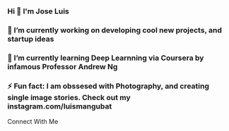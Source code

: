### Hi 👋 I'm Jose Luis

### 🔭 I’m currently working on developing cool new projects, and startup ideas
### 🌱 I’m currently learning Deep Learnning via Coursera by infamous Professor Andrew Ng
### ⚡ Fun fact: I am obssesed with Photography, and creating single image stories. Check out my instagram.com/luismangubat

<!--
**luismangubat/luismangubat** is a ✨ _special_ ✨ repository because its `README.md` (this file) appears on your GitHub profile.

Here are some ideas to get you started:

🔭 I’m currently working on developing cool new projects, and startup ideas
🌱 I’m currently learning Deep Learnning via Coursera by infamous Andrew Ng
⚡ Fun fact: I am obssesed with Photography, and creating single image stories. Check out my instagram.com/luismangubat
-->

Connect With Me 

